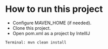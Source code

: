 # How to run this project

-  Configure MAVEN_HOME (if needed).
-  Clone this project.
-  Open pom.xml as a project by IntellIJ

```sh
Terminal: mvn clean install
```
 
